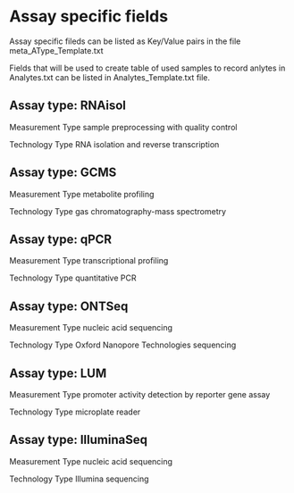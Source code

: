 # Assay specific fields

Assay specific fileds can be listed as Key/Value pairs 
in the file meta_AType_Template.txt

Fields that will be used to create table of used samples to record anlytes in Analytes.txt can be listed in Analytes_Template.txt file.

## Assay type: RNAisol

Measurement Type	sample preprocessing with quality control

Technology Type	RNA isolation and reverse transcription

## Assay type: GCMS

Measurement Type	metabolite profiling

Technology Type	gas chromatography-mass spectrometry

## Assay type: qPCR

Measurement Type	transcriptional profiling

Technology Type	quantitative PCR

## Assay type: ONTSeq

Measurement Type	nucleic acid sequencing

Technology Type	Oxford Nanopore Technologies sequencing

## Assay type: LUM

Measurement Type	promoter activity detection by reporter gene assay

Technology Type	microplate reader

## Assay type: IlluminaSeq

Measurement Type	nucleic acid sequencing

Technology Type	Illumina sequencing
